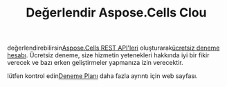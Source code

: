 ﻿---
title: Değerlendir Aspose.Cells Clou
second_title: Aspose.Cells Cloud Documen
type: docs
url: /tr/evaluate-aspose-cells/
description: Aspose.Cells Bulut, oluşturma, dönüştürme, birleştirme, bölme, korumalı, iç nesne işlemi vb. için Excel'i destekler
weight: 60
---
 değerlendirebilirsin[Aspose.Cells REST API'leri](http://apireference.aspose.cloud/cells/) oluşturarak[ücretsiz deneme hesabı](https://dashboard.aspose.cloud). Ücretsiz deneme, size hizmetin yetenekleri hakkında iyi bir fikir verecek ve bazı erken geliştirmeler yapmanıza izin verecektir.

 lütfen kontrol edin[Deneme Planı](https://purchase.aspose.cloud/trial) daha fazla ayrıntı için web sayfası.


